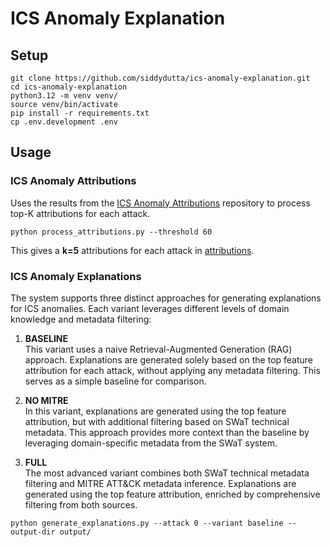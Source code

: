 # ICS Anomaly Explanation

## Setup

```shell
git clone https://github.com/siddydutta/ics-anomaly-explanation.git
cd ics-anomaly-explanation
python3.12 -m venv venv/
source venv/bin/activate
pip install -r requirements.txt
cp .env.development .env
```

## Usage

### ICS Anomaly Attributions

Uses the results from the [ICS Anomaly Attributions](https://github.com/siddydutta/ics-anomaly-attribution) repository to process top-K attributions for each attack.


```shell
python process_attributions.py --threshold 60
```

This gives a **k=5** attributions for each attack in [attributions](data/attributions.json).

### ICS Anomaly Explanations

The system supports three distinct approaches for generating explanations for ICS anomalies. Each variant leverages different levels of domain knowledge and metadata filtering:

1. **BASELINE**  
   This variant uses a naive Retrieval-Augmented Generation (RAG) approach. Explanations are generated solely based on the top feature attribution for each attack, without applying any metadata filtering. This serves as a simple baseline for comparison.

2. **NO MITRE**  
   In this variant, explanations are generated using the top feature attribution, but with additional filtering based on SWaT technical metadata. This approach provides more context than the baseline by leveraging domain-specific metadata from the SWaT system.

3. **FULL**  
   The most advanced variant combines both SWaT technical metadata filtering and MITRE ATT&CK metadata inference. Explanations are generated using the top feature attribution, enriched by comprehensive filtering from both sources.

```shell
python generate_explanations.py --attack 0 --variant baseline --output-dir output/
```
